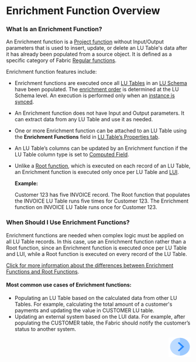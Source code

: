 # Enrichment Function Overview

### What Is an Enrichment Function? 

An Enrichment function is a [Project function](/articles/07_table_population/08_project_functions.md) without Input/Output parameters that is used to insert, update, or delete an LU Table's data after it has already been populated from a source object. It is defined as a specific category of Fabric [Regular functions](/articles/07_table_population/08_project_functions.md).

Enrichment function features include:

- Enrichment functions are executed once all [LU Tables](/articles/06_LU_tables/01_LU_tables_overview.md) in an [LU Schema](/articles/03_logical_units/03_LU_schema_window.md) have been populated. The [enrichment order](/articles/03_logical_units/14_edit%20enrichment%20order.md#edit-enrichment-order) is determined at the LU Schema level. An execution is performed only when an [instance is synced](/articles/14_sync_LU_instance/01_sync_LUI_overview.md).

- An Enrichment function does not have Input and Output parameters. It can extract data from any LU Table and use it as needed.

- One or more Enrichment function can be attached to an LU Table using the **Enrichment Functions** field in [LU Table’s Properties tab](/articles/06_LU_tables/04_table_properties.md#enrichment-functions). 

- An LU Table’s columns can be updated by an Enrichment function if the LU Table column type is set to [Computed Field](/articles/06_LU_tables/02_create_an_LU_table.md#column-type).

- Unlike a [Root function](/articles/07_table_population/11_1_creating_or_editing_a_root_function.md), which is executed on each record of an LU Table, an Enrichment function is executed only once per LU Table and [LUI](/articles/01_fabric_overview/02_fabric_glossary.md#lui). 

  **Example:**

  Customer 123 has five INVOICE record. The Root function that populates the INVOICE LU Table runs five times for Customer 123. The Enrichment function on INVOICE LU Table runs once for Customer 123.

### When Should I Use Enrichment Functions?

Enrichment functions are needed when complex logic must be applied on all LU Table records. In this case, use an Enrichment function rather than a Root function, since an Enrichment function is executed once per LU Table and LUI, while a Root function is executed on every record of the LU Table.

[Click for more information about the differences between Enrichment Functions and Root Functions](/articles/10_enrichment_function/02_enrichment_vs_root_func_comparison_analysis.md).

#### Most common use cases of Enrichment functions:

- Populating an LU Table based on the calculated data from other LU Tables. For example, calculating the total amount of a customer's payments and updating the value in CUSTOMER LU table.
- Updating an external system based on the LUI data. For example, after populating the CUSTOMER table, the Fabric should notify the customer’s status to another system. 



[<img align="right" width="60" height="54" src="/articles/images/Next.png">](/articles/10_enrichment_function/02_enrichment_vs_root_func_comparison_analysis.md)

 

 
